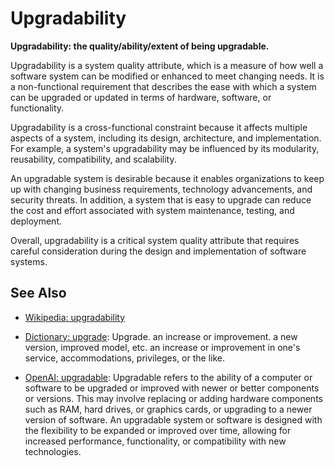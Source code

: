 # Upgradability

**Upgradability: the quality/ability/extent of being upgradable.**

<span data-chatgpt-prompt="explain upgradability (system quality attribute, cross-functional constraint, non-functional requirement)">

Upgradability is a system quality attribute, which is a measure of how well a software system can be modified or enhanced to meet changing needs. It is a non-functional requirement that describes the ease with which a system can be upgraded or updated in terms of hardware, software, or functionality.

Upgradability is a cross-functional constraint because it affects multiple aspects of a system, including its design, architecture, and implementation. For example, a system's upgradability may be influenced by its modularity, reusability, compatibility, and scalability.

An upgradable system is desirable because it enables organizations to keep up with changing business requirements, technology advancements, and security threats. In addition, a system that is easy to upgrade can reduce the cost and effort associated with system maintenance, testing, and deployment.

Overall, upgradability is a critical system quality attribute that requires careful consideration during the design and implementation of software systems.

</span>

## See Also

* [Wikipedia: upgradability](https://wikipedia.org/wiki/upgradability)

* [Dictionary: upgrade](https://www.dictionary.com/browse/upgrade): Upgrade. an increase or improvement. a new version, improved model, etc. an increase or improvement in one's service, accommodations, privileges, or the like.

* [OpenAI: upgradable](https:://openai.com): <span data-chatgpt-prompt="define upgradable (computers and software)">Upgradable refers to the ability of a computer or software to be upgraded or improved with newer or better components or versions. This may involve replacing or adding hardware components such as RAM, hard drives, or graphics cards, or upgrading to a newer version of software. An upgradable system or software is designed with the flexibility to be expanded or improved over time, allowing for increased performance, functionality, or compatibility with new technologies.</span>
